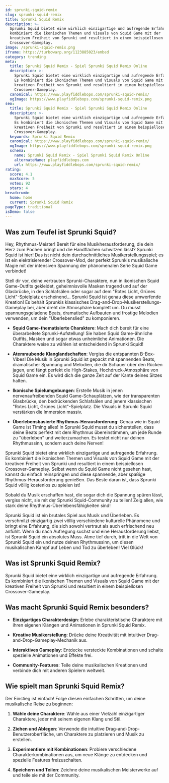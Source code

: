 ```yaml
---
id: sprunki-squid-remix
slug: sprunki-squid-remix
title: Sprunki Squid Remix
description: >-
  Sprunki Squid bietet eine wirklich einzigartige und aufregende Erfahrung. Es
  kombiniert die ikonischen Themen und Visuals von Squid Game mit der
  kreativen Freiheit von Sprunki und resultiert in einem beispiellosen
  Crossover-Gameplay.
image: /sprunki-squid-remix.png
iframe: https://turbowarp.org/1123885023/embed
category: trending
meta:
  title: Sprunki Squid Remix - Spiel Sprunki Squid Remix Online
  description: >-
    Sprunki Squid bietet eine wirklich einzigartige und aufregende Erfahrung.
    Es kombiniert die ikonischen Themen und Visuals von Squid Game mit der
    kreativen Freiheit von Sprunki und resultiert in einem beispiellosen
    Crossover-Gameplay.
  canonical: https://www.playfiddlebops.com/sprunki-squid-remix/
  ogImage: https://www.playfiddlebops.com/sprunki-squid-remix.png
seo:
  title: Sprunki Squid Remix - Spiel Sprunki Squid Remix Online
  description: >-
    Sprunki Squid bietet eine wirklich einzigartige und aufregende Erfahrung.
    Es kombiniert die ikonischen Themen und Visuals von Squid Game mit der
    kreativen Freiheit von Sprunki und resultiert in einem beispiellosen
    Crossover-Gameplay.
  keywords: Sprunki Squid Remix
  canonical: https://www.playfiddlebops.com/sprunki-squid-remix/
  ogImage: https://www.playfiddlebops.com/sprunki-squid-remix.png
  schema:
    name: Sprunki Squid Remix - Spiel Sprunki Squid Remix Online
    alternateName: playfiddlebops.com
    url: https://www.playfiddlebops.com/sprunki-squid-remix/
rating:
  score: 4.1
  maxScore: 5
  votes: 92
  stars: 4
breadcrumb:
  home: home
  current: Sprunki Squid Remix
pageType: traditional
isDemo: false
---
```


## Was zum Teufel ist Sprunki Squid?

Hey, Rhythmus-Meister! Bereit für eine Musikherausforderung, die dein Herz zum Pochen bringt und die Handflächen schwitzen lässt? Sprunki Squid ist hier! Das ist nicht dein durchschnittliches Musikerstellungsspiel; es ist ein elektrisierender Crossover-Mod, der perfekt Sprunkis musikalische Magie mit der intensiven Spannung der phänomenalen Serie Squid Game verbindet!

Stell dir vor, deine vertrauten Sprunki-Charaktere, nun in ikonischen Squid Game-Outfits gekleidet, geheimnisvolle Masken tragend und auf der Glasbrücke, in den Schlafsälen oder sogar auf dem "Rotes Licht, Grünes Licht"-Spielplatz erscheinend... Sprunki Squid ist genau diese umwerfende Kreation! Es behält Sprunkis klassisches Drag-and-Drop-Musikerstellungs-Gameplay bei, aber dreht die Atmosphäre komplett um. Du musst spannungsgeladene Beats, dramatische Aufbauten und frostige Melodien verwenden, um dein "Überlebenslied" zu komponieren.

- **Squid Game-thematisierte Charaktere**: Mach dich bereit für eine überarbeitete Sprunki-Aufstellung! Sie haben Squid Game-ähnliche Outfits, Masken und sogar etwas unheimliche Animationen. Die Charaktere weise zu wählen ist entscheidend in Sprunki Squid!

- **Atemraubende Klanglandschaften**: Vergiss die entspannten B-Box-Vibes! Die Musik in Sprunki Squid ist gepackt mit spannenden Beats, dramatischer Spannung und Melodien, die dir Schauer über den Rücken jagen, und fängt perfekt die High-Stakes, Hochdruck-Atmosphäre von Squid Game ein. Es wird dich die ganze Zeit auf der Kante deines Sitzes halten.

- **Ikonische Spielumgebungen**: Erstelle Musik in jenen nervenaufreibenden Squid Game-Schauplätzen, wie der transparenten Glasbrücke, den bedrückenden Schlafsälen und jenem klassischen "Rotes Licht, Grünes Licht"-Spielplatz. Die Visuals in Sprunki Squid verstärken die Immersion massiv.

- **Überlebensbasierte Rhythmus-Herausforderung**: Genau wie in Squid Game ist Timing alles! In Sprunki Squid musst du sicherstellen, dass deine Beats perfekt mit dem Rhythmus übereinstimmen, um jede Runde zu "überleben" und weiterzumachen. Es testet nicht nur deinen Rhythmussinn, sondern auch deine Nerven!

Sprunki Squid bietet eine wirklich einzigartige und aufregende Erfahrung. Es kombiniert die ikonischen Themen und Visuals von Squid Game mit der kreativen Freiheit von Sprunki und resultiert in einem beispiellosen Crossover-Gameplay. Selbst wenn du Squid Game nicht gesehen hast, kannst du einfach reinspringen und diese spannende, aber spaßige Rhythmus-Herausforderung genießen. Das Beste daran ist, dass Sprunki Squid völlig kostenlos zu spielen ist!

Sobald du Musik erschaffen hast, die sogar dich die Spannung spüren lässt, vergiss nicht, sie mit der Sprunki Squid-Community zu teilen! Zeig allen, wie stark deine Rhythmus-Überlebensfähigkeiten sind!

Sprunki Squid ist ein brutales Spiel aus Musik und Überleben. Es verschmilzt einzigartig zwei völlig verschiedene kulturelle Phänomene und bringt eine Erfahrung, die sich sowohl vertraut als auch erfrischend neu anfühlt. Wenn du nach Aufregung suchst und eine Herausforderung liebst, ist Sprunki Squid ein absolutes Muss. Atme tief durch, tritt in die Welt von Sprunki Squid ein und nutze deinen Rhythmussinn, um diesen musikalischen Kampf auf Leben und Tod zu überleben! Viel Glück!

## Was ist Sprunki Squid Remix?

Sprunki Squid bietet eine wirklich einzigartige und aufregende Erfahrung. Es kombiniert die ikonischen Themen und Visuals von Squid Game mit der kreativen Freiheit von Sprunki und resultiert in einem beispiellosen Crossover-Gameplay.

## Was macht Sprunki Squid Remix besonders?

- **Einzigartiges Charakterdesign**: Erlebe charakteristische Charaktere mit ihren eigenen Klängen und Animationen in Sprunki Squid Remix.

- **Kreative Musikerstellung**: Drücke deine Kreativität mit intuitiver Drag-and-Drop-Gameplay-Mechanik aus.

- **Interaktives Gameplay**: Entdecke versteckte Kombinationen und schalte spezielle Animationen und Effekte frei.

- **Community-Features**: Teile deine musikalischen Kreationen und verbinde dich mit anderen Spielern weltweit.

## Wie spielt man Sprunki Squid Remix?

Der Einstieg ist einfach! Folge diesen einfachen Schritten, um deine musikalische Reise zu beginnen:

1. **Wähle deine Charaktere**: Wähle aus einer Vielzahl einzigartiger Charaktere, jeder mit seinem eigenen Klang und Stil.

1. **Ziehen und Ablegen**: Verwende die intuitive Drag-and-Drop-Benutzeroberfläche, um Charaktere zu platzieren und Musik zu erstellen.

1. **Experimentiere mit Kombinationen**: Probiere verschiedene Charakterkombinationen aus, um neue Klänge zu entdecken und spezielle Features freizuschalten.

1. **Speichern und Teilen**: Zeichne deine musikalischen Meisterwerke auf und teile sie mit der Community.